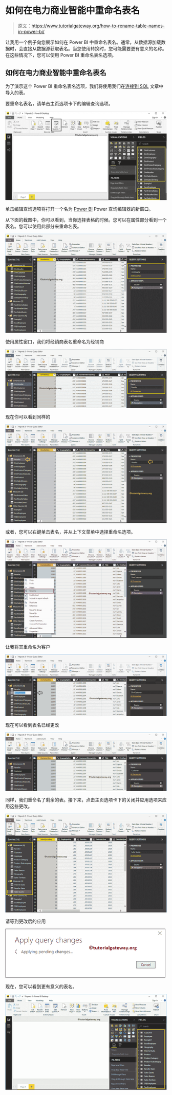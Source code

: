 # 如何在电力商业智能中重命名表名

> 原文：<https://www.tutorialgateway.org/how-to-rename-table-names-in-power-bi/>

让我用一个例子向您展示如何在 Power BI 中重命名表名。通常，从数据源加载数据时，会直接从数据源获取表名。当您使用转换时，您可能需要更有意义的名称。在这些情况下，您可以使用 Power BI 重命名表名选项。

## 如何在电力商业智能中重命名表名

为了演示这个 Power BI 重命名表名选项，我们将使用我们在[连接到 SQL](https://www.tutorialgateway.org/connect-power-bi-to-sql-server/) 文章中导入的表。

要重命名表名，请单击主页选项卡下的编辑查询选项。

![How to Rename Table Names in Power BI 1](img/c6c7a7981e2ac27fc7a578781bd00026.png)

单击编辑查询选项将打开一个名为 [Power BI](https://www.tutorialgateway.org/power-bi-tutorial/) Power 查询编辑器的新窗口。

从下面的截图中，你可以看到，当你选择表格的时候。您可以在属性部分看到一个表名。您可以使用此部分来重命名表。

![How to Rename Table Names in Power BI 2](img/5623bc9f0076d0b3257040ac63d319b9.png)

使用属性窗口，我们将经销商表名重命名为经销商

![How to Rename Table Names in Power BI 3](img/e2dc1c2674b0315b272683498e8ad9ad.png)

现在你可以看到同样的

![How to Rename Table Names in Power BI 4](img/96bafa4c8b29a76427cf596c475d4fe4.png)

或者，您可以右键单击表名，并从上下文菜单中选择重命名选项。

![How to Rename Table Names in Power BI 5](img/59e857821b2bc6e4ab4989ca7c4ac725.png)

让我将其重命名为客户

![How to Rename Table Names in Power BI 6](img/e8069ed1901b7d64e842578cead72478.png)

现在可以看到表名已经更改

![How to Rename Table Names in Power BI 7](img/dc2f1494ee8706fd5806fc264c63b032.png)

同样，我们重命名了剩余的表。接下来，点击主页选项卡下的关闭并应用选项来应用这些更改。

![How to Rename Table Names in Power BI 8](img/da33961eff5cb9e19b6739c3e17079b0.png)

请等到更改后的应用

![How to Rename Table Names in Power BI 10](img/fdb9e4563864f5d2a7ea502c13f65a86.png)

现在，您可以看到更有意义的表名。

![How to Rename Table Names in Power BI 10](img/69516e9fee5389591a750854a7215ddb.png)